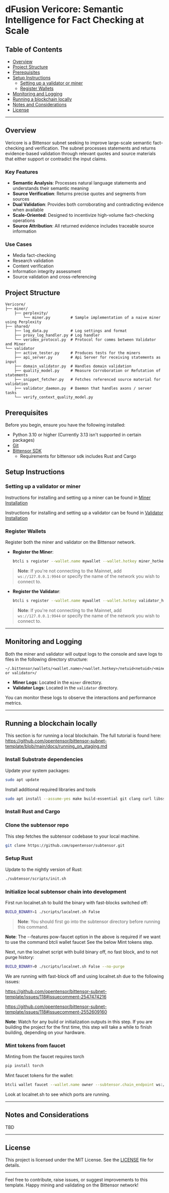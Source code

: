 # dFusion Vericore: Semantic Intelligence for Fact Checking at Scale

## Table of Contents

- [Overview](#overview)
- [Project Structure](#project-structure)
- [Prerequisites](#prerequisites)
- [Setup Instructions](#setup-instructions)
  - [Setting up a validator or miner](#setting-up-a-validator-or-miner)
  - [Register Wallets](#register-wallets)
- [Monitoring and Logging](#monitoring-and-logging)
- [Running a blockchain locally](#running-a-blockchain-locally)
- [Notes and Considerations](#notes-and-considerations)
- [License](#license)

---

## Overview
Vericore is a Bittensor subnet seeking to improve large-scale semantic fact-checking and verification. The subnet processes statements and returns evidence-based validation through relevant quotes and source materials that either support or contradict the input claims.

### Key Features
- **Semantic Analysis**: Processes natural language statements and understands their semantic meaning
- **Source Verification**: Returns precise quotes and segments from sources
- **Dual Validation**: Provides both corroborating and contradicting evidence when available
- **Scale-Oriented**: Designed to incentivize high-volume fact-checking operations
- **Source Attribution**: All returned evidence includes traceable source information

### Use Cases
- Media fact-checking
- Research validation
- Content verification
- Information integrity assessment
- Source validation and cross-referencing

## Project Structure

```
Vericore/
├── miner/
    ├── perplexity/
        └── miner.py         # Sample implementation of a naive miner using Perplexity
├── shared/
    ├── log_data.py          # Log settings and format
    ├── proxy_log_handler.py # Log handler
    └── veridex_protocol.py  # Protocol for comms between Validator and Miner
└── validator
    ├── active_tester.py     # Produces tests for the miners
    ├── api_server.py        # Api Server for receiving statements as input
    ├── domain_validator.py  # Handles domain validation
    ├── quality_model.py     # Measure Corroboration or Refutation of statements
    ├── snippet_fetcher.py   # Fetches referenced source material for validation
    ├── validator_daemon.py  # Daemon that handles axons / server tasks
    └── verify_context_quality_model.py
```

## Prerequisites

Before you begin, ensure you have the following installed:

- Python 3.10 or higher (Currently 3.13 isn't supported in certain packages)
- [Git](https://git-scm.com/)
- [Bittensor SDK](https://github.com/opentensor/bittensor)
  - Requirements for bittensor sdk includes Rust and Cargo

## Setup Instructions

### Setting up a validator or miner

Instructions for installing and setting up a miner can be found in [Miner Installation](miner/readme)

Instructions for installing and setting up a validator can be found in [Validator Installation](validator/readme)

### Register Wallets

Register both the miner and validator on the Bittensor network.

- **Register the Miner**:

  ```bash
  btcli s register --wallet.name mywallet --wallet.hotkey miner_hotkey
  ```

> **Note**: If you're not connecting to the Mainnet, add `ws://127.0.0.1:9944` or specify the name of the network you wish to connect to.

- **Register the Validator**:

  ```bash
  btcli s register --wallet.name mywallet --wallet.hotkey validator_hotkey
  ```

> **Note**: If you're not connecting to the Mainnet, add `ws://127.0.0.1:9944` or specify the name of the network you wish to connect to.

---

## Monitoring and Logging

Both the miner and validator will output logs to the console and save logs to files in the following directory structure:

```
~/.bittensor/wallets/<wallet.name>/<wallet.hotkey>/netuid<netuid>/<miner or validator>/
```

- **Miner Logs**: Located in the `miner` directory.
- **Validator Logs**: Located in the `validator` directory.

You can monitor these logs to observe the interactions and performance metrics.

---

## Running a blockchain locally

This section is for running a local blockchain. The full tutorial is found here:
https://github.com/opentensor/bittensor-subnet-template/blob/main/docs/running_on_staging.md

### Install Substrate dependencies

Update your system packages:

```bash
sudo apt update
```

Install additional required libraries and tools

```bash
sudo apt install --assume-yes make build-essential git clang curl libssl-dev llvm libudev-dev protobuf-compiler
```

### Install Rust and Cargo

### Clone the subtensor repo

This step fetches the subtensor codebase to your local machine.

```bash
git clone https://github.com/opentensor/subtensor.git
```

### Setup Rust

Update to the nightly version of Rust:

```bash
./subtensor/scripts/init.sh
```

### Initialize local subtensor chain into development

First run localnet.sh to build the binary with fast-blocks switched off:

```bash
BUILD_BINARY=1 ./scripts/localnet.sh False
```

> **Note**: You should first go into the subtensor directory before running this command.

**Note**: The --features pow-faucet option in the above is required if we want to use the command btcli wallet faucet See the below Mint tokens step.

Next, run the localnet script with build binary off, no fast block, and to not purge history:

```bash
BUILD_BINARY=0 ./scripts/localnet.sh False --no-purge
```

We are running with fast-block off and using localnet.sh due to the following issues:

https://github.com/opentensor/bittensor-subnet-template/issues/118#issuecomment-2547474216

https://github.com/opentensor/bittensor-subnet-template/issues/118#issuecomment-2552609160

**Note**: Watch for any build or initialization outputs in this step. If you are building the project for the first time, this step will take a while to finish building, depending on your hardware.


### Mint tokens from faucet

Minting from the faucet requires torch

```bash
pip install torch
```

Mint faucet tokens for the wallet:

```bash
btcli wallet faucet --wallet.name owner --subtensor.chain_endpoint ws://127.0.0.1:9945
```

Look at localnet.sh to see which ports are running.

---

## Notes and Considerations

TBD

---

## License

This project is licensed under the MIT License. See the [LICENSE](LICENSE) file for details.

---

Feel free to contribute, raise issues, or suggest improvements to this template. Happy mining and validating on the Bittensor network!
